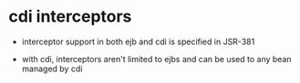 # cdi interceptors

- interceptor support in both ejb and cdi is specified in JSR-381

- with cdi, interceptors aren't limited to ejbs and can be used to any bean managed by cdi
